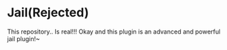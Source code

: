 # Jail(Rejected)
This repository.. Is real!!!  Okay and this plugin is an advanced and powerful jail plugin!~

